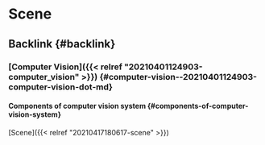 # Scene


## Backlink {#backlink}


### [Computer Vision]({{< relref "20210401124903-computer_vision" >}}) {#computer-vision--20210401124903-computer-vision-dot-md}


#### Components of computer vision system {#components-of-computer-vision-system}

[Scene]({{< relref "20210417180617-scene" >}})
